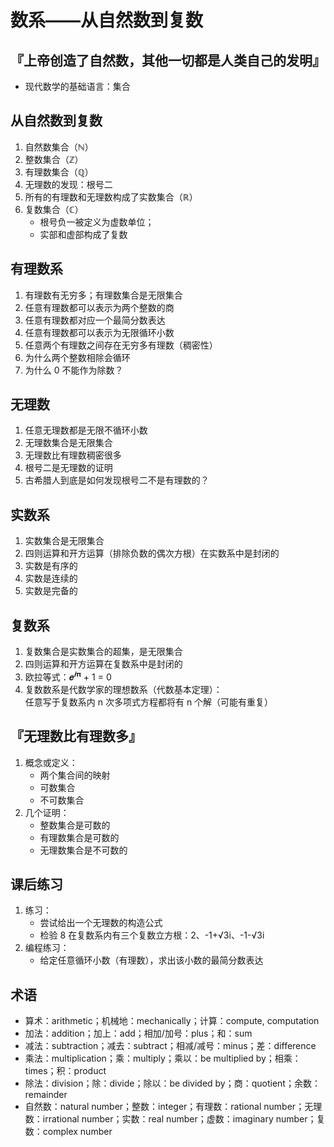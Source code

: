 # 数系——从自然数到复数

		
## 『上帝创造了自然数，其他一切都是人类自己的发明』

- 现代数学的基础语言：集合

		
## 从自然数到复数

1. 自然数集合（ℕ）
1. 整数集合（ℤ）
1. 有理数集合（ℚ）
1. 无理数的发现：根号二
1. 所有的有理数和无理数构成了实数集合（ℝ）
1. 复数集合（ℂ）
   - 根号负一被定义为虚数单位；
   - 实部和虚部构成了复数

		
## 有理数系

1. 有理数有无穷多；有理数集合是无限集合
1. 任意有理数都可以表示为两个整数的商
1. 任意有理数都对应一个最简分数表达
1. 任意有理数都可以表示为无限循环小数
1. 任意两个有理数之间存在无穷多有理数（稠密性）
1. 为什么两个整数相除会循环
1. 为什么 0 不能作为除数？

		
## 无理数

1. 任意无理数都是无限不循环小数
1. 无理数集合是无限集合
1. 无理数比有理数稠密很多
1. 根号二是无理数的证明
1. 古希腊人到底是如何发现根号二不是有理数的？

		
## 实数系

1. 实数集合是无限集合
1. 四则运算和开方运算（排除负数的偶次方根）在实数系中是封闭的
1. 实数是有序的
1. 实数是连续的
1. 实数是完备的

		
## 复数系

1. 复数集合是实数集合的超集，是无限集合
1. 四则运算和开方运算在复数系中是封闭的
1. 欧拉等式：𝒆<sup>𝒊𝛑</sup> + 1 = 0
1. 复数数系是代数学家的理想数系（代数基本定理）：  
任意写于复数系内 n 次多项式方程都将有 n 个解（可能有重复）

		
## 『无理数比有理数多』

1. 概念或定义：
   - 两个集合间的映射
   - 可数集合
   - 不可数集合
1. 几个证明：
   - 整数集合是可数的
   - 有理数集合是可数的
   - 无理数集合是不可数的

		
## 课后练习

1. 练习：
   - 尝试给出一个无理数的构造公式
   - 检验 8 在复数系内有三个复数立方根：2、-1+√3i、-1-√3i
1. 编程练习：
   - 给定任意循环小数（有理数），求出该小数的最简分数表达

		
## 术语

- 算术：arithmetic；机械地：mechanically；计算：compute, computation
- 加法：addition；加上：add；相加/加号：plus；和：sum
- 减法：subtraction；减去：subtract；相减/减号：minus；差：difference
- 乘法：multiplication；乘：multiply；乘以：be multiplied by；相乘：times；积：product
- 除法：division；除：divide；除以：be divided by；商：quotient；余数：remainder
- 自然数：natural number；整数：integer；有理数：rational number；无理数：irrational number；实数：real number；虚数：imaginary number；复数：complex number

